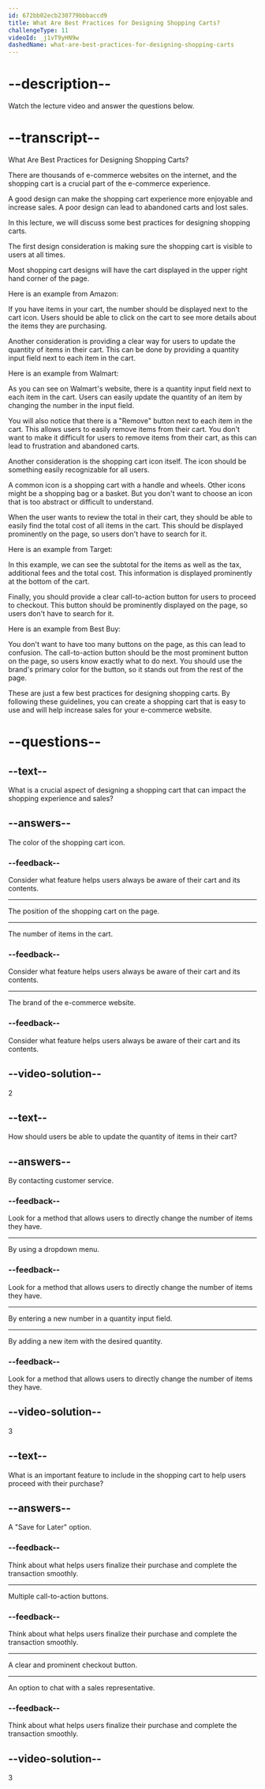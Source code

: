 ```yaml
---
id: 672bb02ecb230779bbbaccd9
title: What Are Best Practices for Designing Shopping Carts?
challengeType: 11
videoId: _j1vT9yHN9w
dashedName: what-are-best-practices-for-designing-shopping-carts
---
```


# --description--

Watch the lecture video and answer the questions below.

# --transcript--

What Are Best Practices for Designing Shopping Carts?

There are thousands of e-commerce websites on the internet, and the shopping cart is a crucial part of the e-commerce experience. 

A good design can make the shopping cart experience more enjoyable and increase sales. A poor design can lead to abandoned carts and lost sales.

In this lecture, we will discuss some best practices for designing shopping carts.

The first design consideration is making sure the shopping cart is visible to users at all times.

Most shopping cart designs will have the cart displayed in the upper right hand corner of the page.

Here is an example from Amazon:

If you have items in your cart, the number should be displayed next to the cart icon. Users should be able to click on the cart to see more details about the items they are purchasing.

Another consideration is providing a clear way for users to update the quantity of items in their cart. This can be done by providing a quantity input field next to each item in the cart.

Here is an example from Walmart:

As you can see on Walmart's website, there is a quantity input field next to each item in the cart. Users can easily update the quantity of an item by changing the number in the input field.

You will also notice that there is a "Remove" button next to each item in the cart. This allows users to easily remove items from their cart. You don't want to make it difficult for users to remove items from their cart, as this can lead to frustration and abandoned carts.

Another consideration is the shopping cart icon itself. The icon should be something easily recognizable for all users.

A common icon is a shopping cart with a handle and wheels. Other icons might be a shopping bag or a basket. But you don't want to choose an icon that is too abstract or difficult to understand.

When the user wants to review the total in their cart, they should be able to easily find the total cost of all items in the cart. This should be displayed prominently on the page, so users don't have to search for it.

Here is an example from Target:

In this example, we can see the subtotal for the items as well as the tax, additional fees and the total cost. This information is displayed prominently at the bottom of the cart.

Finally, you should provide a clear call-to-action button for users to proceed to checkout. This button should be prominently displayed on the page, so users don't have to search for it.

Here is an example from Best Buy:

You don't want to have too many buttons on the page, as this can lead to confusion. The call-to-action button should be the most prominent button on the page, so users know exactly what to do next. You should use the brand's primary color for the button, so it stands out from the rest of the page.

These are just a few best practices for designing shopping carts. By following these guidelines, you can create a shopping cart that is easy to use and will help increase sales for your e-commerce website.

# --questions--

## --text--

What is a crucial aspect of designing a shopping cart that can impact the shopping experience and sales?

## --answers--

The color of the shopping cart icon.

### --feedback--

Consider what feature helps users always be aware of their cart and its contents.

---

The position of the shopping cart on the page.

---

The number of items in the cart.

### --feedback--

Consider what feature helps users always be aware of their cart and its contents.

---

The brand of the e-commerce website.

### --feedback--

Consider what feature helps users always be aware of their cart and its contents.

## --video-solution--

2

## --text--

How should users be able to update the quantity of items in their cart?

## --answers--

By contacting customer service.

### --feedback--

Look for a method that allows users to directly change the number of items they have.

---

By using a dropdown menu.

### --feedback--

Look for a method that allows users to directly change the number of items they have.

---

By entering a new number in a quantity input field.

---

By adding a new item with the desired quantity.

### --feedback--

Look for a method that allows users to directly change the number of items they have.

## --video-solution--

3

## --text--

What is an important feature to include in the shopping cart to help users proceed with their purchase?

## --answers--

A "Save for Later" option.

### --feedback--

Think about what helps users finalize their purchase and complete the transaction smoothly.

---

Multiple call-to-action buttons.

### --feedback--

Think about what helps users finalize their purchase and complete the transaction smoothly.

---

A clear and prominent checkout button.

---

An option to chat with a sales representative.

### --feedback--

Think about what helps users finalize their purchase and complete the transaction smoothly.

## --video-solution--

3

